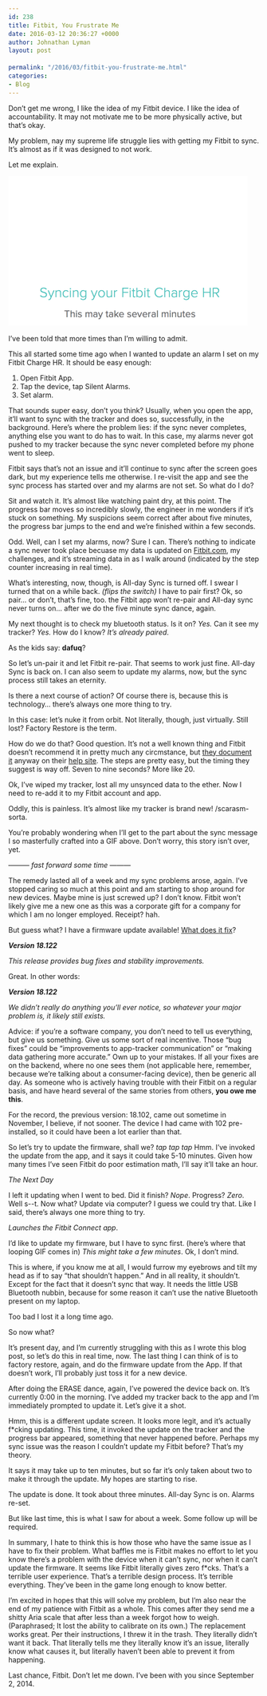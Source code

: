 ```yaml
---
id: 238
title: Fitbit, You Frustrate Me
date: 2016-03-12 20:36:27 +0000
author: Johnathan Lyman
layout: post

permalink: "/2016/03/fitbit-you-frustrate-me.html"
categories:
- Blog
---
```

Don’t get me wrong, I like the idea of my Fitbit device. I like the idea of accountability. It may not motivate me to be more physically active, but that’s okay.

My problem, nay my supreme life struggle lies with getting my Fitbit to sync. It’s almost as if it was designed to not work.

Let me explain.

![fitbit_sync_loop](/assets/images/2016/03/fitbit_sync_loop.gif?resize=480%2C300&ssl=1)

I’ve been told that more times than I’m willing to admit.

This all started some time ago when I wanted to update an alarm I set on my Fitbit Charge HR. It should be easy enough:

1.  Open Fitbit App.
2.  Tap the device, tap Silent Alarms.
3.  Set alarm.

That sounds super easy, don’t you think? Usually, when you open the app, it’ll want to sync with the tracker and does so, successfully, in the background. Here’s where the problem lies: if the sync never completes, anything else you want to do has to wait. In this case, my alarms never got pushed to my tracker because the sync never completed before my phone went to sleep.

Fitbit says that’s not an issue and it’ll continue to sync after the screen goes dark, but my experience tells me otherwise. I re-visit the app and see the sync process has started over and my alarms are not set. So what do I do?

Sit and watch it. It’s almost like watching paint dry, at this point. The progress bar moves so incredibly slowly, the engineer in me wonders if it’s stuck on something. My suspicions seem correct after about five minutes, the progress bar jumps to the end and we’re finished within a few seconds.

Odd. Well, can I set my alarms, now? Sure I can. There’s nothing to indicate a sync never took place becuase my data is updated on [Fitbit.com](http://Fitbit.com), my challenges, and it’s streaming data in as I walk around (indicated by the step counter increasing in real time).

What’s interesting, now, though, is All-day Sync is turned off. I swear I turned that on a while back. _(flips the switch)_ I have to pair first? Ok, so pair… or don’t, that’s fine, too. the Fitbit app won’t re-pair and All-day sync never turns on… after we do the five minute sync dance, again.

My next thought is to check my bluetooth status. Is it on? _Yes._ Can it see my tracker? _Yes._ How do I know? _It’s already paired_.

As the kids say: **dafuq**?

So let’s un-pair it and let Fitbit re-pair. That seems to work just fine. All-day Sync is back on. I can also seem to update my alarms, now, but the sync process still takes an eternity.

Is there a next course of action? Of course there is, because this is technology… there’s always one more thing to try.

In this case: let’s nuke it from orbit. Not literally, though, just virtually. Still lost? Factory Restore is the term.

How do we do that? Good question. It’s not a well known thing and Fitbit doesn’t recommend it in pretty much any circmstance, but [they document it](https://help.fitbit.com/articles/en_US/Help_article/Why-can-t-I-set-up-my-new-tracker-using-the-Fitbit-app-for-Android) anyway on their [help site](https://help.fitbit.com/articles/en_US/Help_article/Why-can-t-I-set-up-my-new-tracker-using-the-Fitbit-app-for-Android). The steps are pretty easy, but the timing they suggest is way off. Seven to nine seconds? More like 20.

Ok, I’ve wiped my tracker, lost all my unsynced data to the ether. Now I need to re-add it to my Fitbit account and app.

Oddly, this is painless. It’s almost like my tracker is brand new! /scarasm-sorta.

You’re probably wondering when I’ll get to the part about the sync message I so masterfully crafted into a GIF above. Don’t worry, this story isn’t over, yet.

——— _fast forward some time_ ———

The remedy lasted all of a week and my sync problems arose, again. I’ve stopped caring so much at this point and am starting to shop around for new devices. Maybe mine is just screwed up? I don’t know. Fitbit won’t likely give me a new one as this was a corporate gift for a company for which I am no longer employed. Receipt? hah.

But guess what? I have a firmware update available! [What does it fix](http://help.fitbit.com/articles/en_US/Help_article/What-has-changed-in-the-latest-tracker-update?p=charge_hr#tabs)?

**_Version 18.122_**

_This release provides bug fixes and stability improvements._

Great. In other words:

**_Version 18.122_**

_We didn’t really do anything you’ll ever notice, so whatever your major problem is, it likely still exists._

Advice: if you’re a software company, you don’t need to tell us everything, but give us something. Give us some sort of real incentive. Those “bug fixes” could be “improvements to app-tracker communication” or “making data gathering more accurate.” Own up to your mistakes. If all your fixes are on the backend, where no one sees them (not applicable here, remember, because we’re talking about a consumer-facing device), then be generic all day. As someone who is actively having trouble with their Fitbit on a regular basis, and have heard several of the same stories from others, **you owe me this**.

For the record, the previous version: 18.102, came out sometime in November, I believe, if not sooner. The device I had came with 102 pre-installed, so it could have been a lot earlier than that.

So let’s try to update the firmware, shall we? _tap tap tap_ Hmm. I’ve invoked the update from the app, and it says it could take 5-10 minutes. Given how many times I’ve seen Fitbit do poor estimation math, I’ll say it’ll take an hour.

_The Next Day_

I left it updating when I went to bed. Did it finish? _Nope_. Progress? _Zero_. Well s--t. Now what? Update via computer? I guess we could try that. Like I said, there’s always one more thing to try.

_Launches the Fitbit Connect app_.

I’d like to update my firmware, but I have to sync first. (here’s where that looping GIF comes in) _This might take a few minutes_. Ok, I don’t mind.

This is where, if you know me at all, I would furrow my eyebrows and tilt my head as if to say “that shouldn’t happen.” And in all reality, it shouldn’t. Except for the fact that it doesn’t sync that way. It needs the little USB Bluetooth nubbin, because for some reason it can’t use the native Bluetooth present on my laptop.

Too bad I lost it a long time ago.

So now what?

It’s present day, and I’m currently struggling with this as I wrote this blog post, so let’s do this in real time, now. The last thing I can think of is to factory restore, again, and do the firmware update from the App. If that doesn’t work, I’ll probably just toss it for a new device.

After doing the ERASE dance, again, I’ve powered the device back on. It’s currently 0:00 in the morning. I’ve added my tracker back to the app and I’m immediately prompted to update it. Let’s give it a shot.

Hmm, this is a different update screen. It looks more legit, and it’s actually f*cking updating. This time, it invoked the update on the tracker and the progress bar appeared, something that never happened before. Perhaps my sync issue was the reason I couldn’t update my Fitbit before? That’s my theory.

It says it may take up to ten minutes, but so far it’s only taken about two to make it through the update. My hopes are starting to rise.

The update is done. It took about three minutes. All-day Sync is on. Alarms re-set.

But like last time, this is what I saw for about a week. Some follow up will be required.

In summary, I hate to think this is how those who have the same issue as I have to fix their problem. What baffles me is Fitbit makes no effort to let you know there’s a problem with the device when it can’t sync, nor when it can’t update the firmware. It seems like Fitbit literally gives zero f*cks. That’s a terrible user experience. That’s a terrible design process. It’s terrible everything. They’ve been in the game long enough to know better.

I’m excited in hopes that this will solve my problem, but I’m also near the end of my patience with Fitbit as a whole. This comes after they send me a shitty Aria scale that after less than a week forgot how to weigh. (Paraphrased; It lost the ability to calibrate on its own.) The replacement works great. Per their instructions, I threw it in the trash. They literally didn’t want it back. That literally tells me they literally know it’s an issue, literally know what causes it, but literally haven’t been able to prevent it from happening.

Last chance, Fitbit. Don’t let me down. I’ve been with you since September 2, 2014.